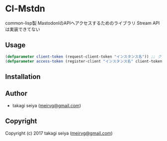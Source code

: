 # Cl-Mstdn
common-lisp製
MastodonlのAPIへアクセスするためのライブラリ
Stream APIは実装できてない

## Usage
```lisp
(defparameter client-token (request-client-token "インスタンス名")) ;; クライアントごとに一回でオーケー
(defparameter access-token (register-client "インスタンス名" client-token "たぶん登録したメアド" "パスワード")) ;; このトークンは以後インスタンスサーバへのアクセスで使う、保存しておく(保存するメソッドはない)
```

## Installation

## Author

* takagi seiya (meirvg@gmail.com)

## Copyright

Copyright (c) 2017 takagi seiya (meirvg@gmail.com)
